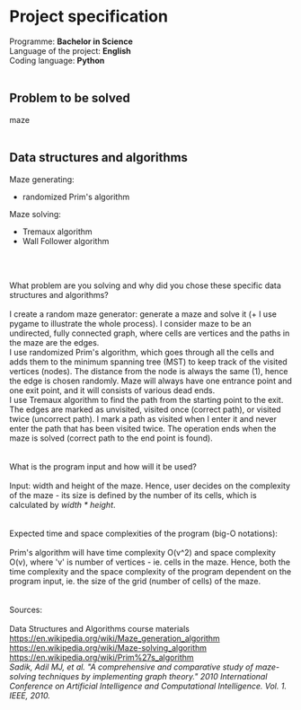# Project specification
Programme: **Bachelor in Science** <br/>
Language of the project: **English** <br/>
Coding language: **Python** <br/>
<br/>

## Problem to be solved
maze <br/>
<br/>

## Data structures and algorithms
Maze generating:
- randomized Prim's algorithm

Maze solving:
- Tremaux algorithm
- Wall Follower algorithm <br/>

<br/>
<br/>



What problem are you solving and why did you chose these specific data structures and algorithms?<br/>
<br/>
I create a random maze generator: generate a maze and solve it (+ I use pygame to illustrate the whole process). I consider maze to be an undirected, fully connected graph, where cells are vertices and the paths in the maze are the edges. <br/>
I use randomized Prim's algorithm, which goes through all the cells and adds them to the minimum spanning tree (MST) to keep track of the visited vertices (nodes). The distance from the node is always the same (1), hence the edge is chosen randomly. 
Maze will always have one entrance point and one exit point, and it will consists of various dead ends. <br/>
I use Tremaux algorithm to find the path from the starting point to the exit. The edges are marked as unvisited, visited once (correct path), or visited twice (uncorrect path). I mark a path as visited when I enter it and never enter the path that has been visited twice. The operation ends when the maze is solved (correct path to the end point is found). <br/>
<br/>
<br/>
What is the program input and how will it be used?<br/>
<br/>
Input: width and height of the maze. Hence, user decides on the complexity of the maze - its size is defined by the number of its cells, which is calculated by *width * height*.  <br/>
<br/>
<br/>
Expected time and space complexities of the program (big-O notations): <br/>
<br/>
Prim's algorithm will have time complexity O(v^2) and space complexity O(v), where 'v' is number of vertices - ie. cells in the maze. Hence, both the time complexity and the space complexity of the program dependent on the program input, ie. the size of the grid (number of cells) of the maze. <br/>
<br/>
<br/>
Sources:<br/>
<br/>
Data Structures and Algorithms course materials <br/>
https://en.wikipedia.org/wiki/Maze_generation_algorithm <br/>
https://en.wikipedia.org/wiki/Maze-solving_algorithm <br/>
https://en.wikipedia.org/wiki/Prim%27s_algorithm <br/>
*Sadik, Adil MJ, et al. "A comprehensive and comparative study of maze-solving techniques by implementing graph theory." 2010 International Conference on Artificial Intelligence and Computational Intelligence. Vol. 1. IEEE, 2010.*
